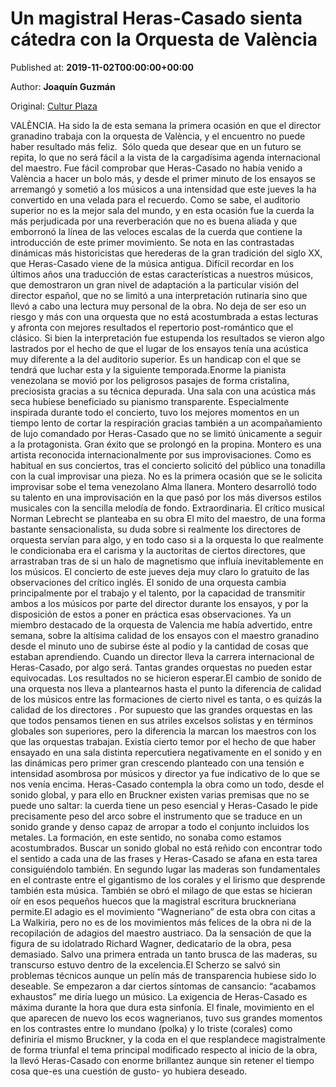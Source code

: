 
# Un magistral Heras-Casado sienta cátedra con la Orquesta de València

Published at: **2019-11-02T00:00:00+00:00**

Author: **Joaquín Guzmán**

Original: [Cultur Plaza](https://valenciaplaza.com/un-magistral-heras-casado-sienta-catedra-con-la-orquesta-de-valencia)

VALÈNCIA. Ha sido la de esta semana la primera ocasión en que el director granadino trabaja con la orquesta de València, y el encuentro no puede haber resultado más feliz.  Sólo queda que desear que en un futuro se repita, lo que no será fácil a la vista de la cargadísima agenda internacional del maestro. Fue fácil comprobar que Heras-Casado no había venido a València a hacer un bolo más, y desde el primer minuto de los ensayos se arremangó y sometió a los músicos a una intensidad que este jueves la ha convertido en una velada para el recuerdo.
Como se sabe, el auditorio superior no es la mejor sala del mundo, y en esta ocasión fue la cuerda la más perjudicada por una reverberación que no es buena aliada y que emborronó la línea de las veloces escalas de la cuerda que contiene la introducción de este primer movimiento. Se nota en las contrastadas dinámicas más historicistas que herederas de la gran tradición del siglo XX, que Heras-Casado viene de la música antigua. Difícil recordar en los últimos años una traducción de estas características a nuestros músicos, que demostraron un gran nivel de adaptación a la particular visión del director español, que no se limitó a una interpretación rutinaria sino que llevó a cabo una lectura muy personal de la obra. No deja de ser eso un riesgo y más con una orquesta que no está acostumbrada a estas lecturas y afronta con mejores resultados el repertorio post-romántico que el clásico. Si bien la interpretación fue estupenda los resultados se vieron algo lastrados por el hecho de que el lugar de los ensayos tenía una acústica muy diferente a la del auditorio superior. Es un handicap con el que se tendrá que luchar esta y la siguiente temporada.Enorme la pianista venezolana se movió por los peligrosos pasajes de forma cristalina, preciosista gracias a su técnica depurada. Una sala con una acústica más seca hubiese beneficiado su pianismo transparente. Especialmente inspirada durante todo el concierto, tuvo los mejores momentos en un tiempo lento de cortar la respiración gracias también a un acompañamiento de lujo comandado por Heras-Casado que no se limitó únicamente a seguir a la protagonista. Gran éxito que se prolongó en la propina. Montero es una artista reconocida internacionalmente por sus improvisaciones. Como es habitual en sus conciertos, tras el concierto solicitó del público una tonadilla con la cual improvisar una pieza. No es la primera ocasión que se le solicita improvisar sobe el tema venezolano Alma llanera. Montero desarrolló todo su talento en una improvisación en la que pasó por los más diversos estilos musicales con la sencilla melodía de fondo. Extraordinaria.
El crítico musical Norman Lebrecht se planteaba en su obra El mito del maestro, de una forma bastante sensacionalista, su duda sobre si realmente los directores de orquesta servían para algo, y en todo caso si a la orquesta lo que realmente le condicionaba era el carisma y la auctoritas de ciertos directores, que arrastraban tras de si un halo de magnetismo que influía inevitablemente en los músicos. El concierto de este jueves deja muy claro lo gratuito de las observaciones del crítico inglés. El sonido de una orquesta cambia principalmente por el trabajo y el talento, por la capacidad de transmitir ambos a los músicos por parte del director durante los ensayos, y por la disposición de estos a poner en práctica esas observaciones. Ya un miembro destacado de la orquesta de Valencia me había advertido, entre semana, sobre la altísima calidad de los ensayos con el maestro granadino desde el minuto uno de subirse éste al podio y la cantidad de cosas que estaban aprendiendo. Cuando un director lleva la carrera internacional de Heras-Casado, por algo será. Tantas grandes orquestas no pueden estar equivocadas. Los resultados no se hicieron esperar.El cambio de sonido de una orquesta nos lleva a plantearnos hasta el punto la diferencia de calidad de los músicos entre las formaciones de cierto nivel es tanta, o es quizás la calidad de los directores . Por supuesto que las grandes orquestas en las que todos pensamos tienen en sus atriles excelsos solistas y en términos globales son superiores, pero la diferencia la marcan los maestros con los que las orquestas trabajan. Existía cierto temor por el hecho de que haber ensayado en una sala distinta repercutiera negativamente en el sonido y en las dinámicas pero primer gran crescendo planteado con una tensión e intensidad asombrosa por músicos y director ya fue indicativo de lo que se nos venía encima. Heras-Casado contempla la obra como un todo, desde el sonido global, y para ello en Bruckner existen varias premisas que no se puede uno saltar: la cuerda tiene un peso esencial y Heras-Casado le pide precisamente peso del arco sobre el instrumento que se traduce en un sonido grande y denso capaz de arropar a todo el conjunto incluidos los metales. La formación, en este sentido, no sonaba como estamos acostumbrados. Buscar un sonido global no está reñido con encontrar todo el sentido a cada una de las frases y Heras-Casado se afana en esta tarea consiguiéndolo también. En segundo lugar las maderas son fundamentales en el contraste entre el gigantismo de los corales y el lirismo que desprende también esta música. También se obró el milago de que estas se hicieran oír en esos pequeños huecos que la magistral escritura bruckneriana permite.El adagio es el movimiento “Wagneriano” de esta obra con citas a La Walkiria, pero no es de los movimientos más felices de la obra ni de la recopilación de adagios del maestro austriaco. Da la sensación de que la figura de su idolatrado Richard Wagner, dedicatario de la obra, pesa demasiado. Salvo una primera entrada un tanto brusca de las maderas, su transcurso estuvo dentro de la excelencia.El Scherzo se salvó sin problemas técnicos aunque un pelín más de transparencia hubiese sido lo deseable. Se empezaron a dar ciertos síntomas de cansancio: “acabamos exhaustos” me diría luego un músico. La exigencia de Heras-Casado es máxima durante la hora que dura esta sinfonía. El finale, movimiento en el que aparecen de nuevo los ecos wagnerianos, tuvo sus grandes momentos en los contrastes entre lo mundano (polka) y lo triste (corales) como definiría el mismo Bruckner, y la coda en el que resplandece magistralmente de forma triunfal el tema principal modificado respecto al inicio de la obra, la llevó Heras-Casado con enorme brillantez aunque sin retener el tiempo cosa que-es una cuestión de gusto- yo hubiera deseado.
